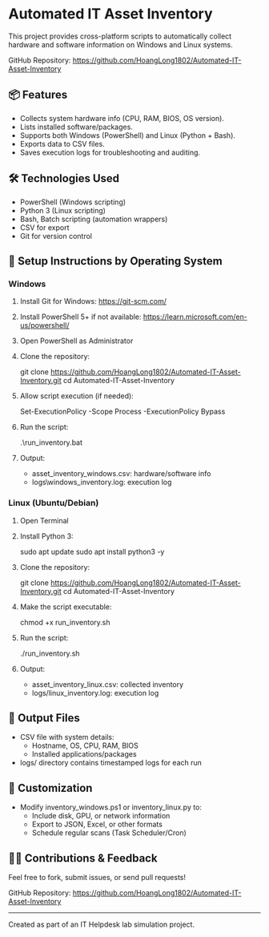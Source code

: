 # Automated IT Asset Inventory

This project provides cross-platform scripts to automatically collect hardware and software information on Windows and Linux systems.

GitHub Repository: https://github.com/HoangLong1802/Automated-IT-Asset-Inventory

## 📦 Features

- Collects system hardware info (CPU, RAM, BIOS, OS version).
- Lists installed software/packages.
- Supports both Windows (PowerShell) and Linux (Python + Bash).
- Exports data to CSV files.
- Saves execution logs for troubleshooting and auditing.

## 🛠 Technologies Used

- PowerShell (Windows scripting)
- Python 3 (Linux scripting)
- Bash, Batch scripting (automation wrappers)
- CSV for export
- Git for version control

## 🧭 Setup Instructions by Operating System

### Windows

1. Install Git for Windows: https://git-scm.com/
2. Install PowerShell 5+ if not available: https://learn.microsoft.com/en-us/powershell/
3. Open PowerShell as Administrator
4. Clone the repository:

   git clone https://github.com/HoangLong1802/Automated-IT-Asset-Inventory.git
   cd Automated-IT-Asset-Inventory

5. Allow script execution (if needed):

   Set-ExecutionPolicy -Scope Process -ExecutionPolicy Bypass

6. Run the script:

   .\run_inventory.bat

7. Output:
   - asset_inventory_windows.csv: hardware/software info
   - logs\windows_inventory.log: execution log

### Linux (Ubuntu/Debian)

1. Open Terminal
2. Install Python 3:

   sudo apt update
   sudo apt install python3 -y

3. Clone the repository:

   git clone https://github.com/HoangLong1802/Automated-IT-Asset-Inventory.git
   cd Automated-IT-Asset-Inventory

4. Make the script executable:

   chmod +x run_inventory.sh

5. Run the script:

   ./run_inventory.sh

6. Output:
   - asset_inventory_linux.csv: collected inventory
   - logs/linux_inventory.log: execution log

## 📄 Output Files

- CSV file with system details:
  - Hostname, OS, CPU, RAM, BIOS
  - Installed applications/packages
- logs/ directory contains timestamped logs for each run

## 🔧 Customization

- Modify inventory_windows.ps1 or inventory_linux.py to:
  - Include disk, GPU, or network information
  - Export to JSON, Excel, or other formats
  - Schedule regular scans (Task Scheduler/Cron)

## 🙋‍♂️ Contributions & Feedback

Feel free to fork, submit issues, or send pull requests!

GitHub Repository: https://github.com/HoangLong1802/Automated-IT-Asset-Inventory

---

Created as part of an IT Helpdesk lab simulation project.

